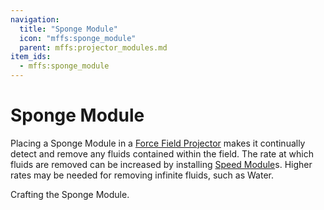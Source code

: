 ```yaml
---
navigation:
  title: "Sponge Module"
  icon: "mffs:sponge_module"
  parent: mffs:projector_modules.md
item_ids:
  - mffs:sponge_module
---
```


# Sponge Module

<ItemImage id="mffs:sponge_module" />

Placing a <Color id="dark_purple">Sponge Module</Color> in a [Force Field Projector](../machines/projector.md) makes it continually detect and remove any fluids contained within the field. The rate at which fluids are removed can be increased by installing [<Color id="dark_purple">Speed Module</Color>](../upgrade_modules/speed_module.md)s. Higher rates may be needed for removing infinite fluids, such as Water.

Crafting the <Color id="dark_purple">Sponge Module</Color>.

<Recipe id="mffs:sponge_module" />

